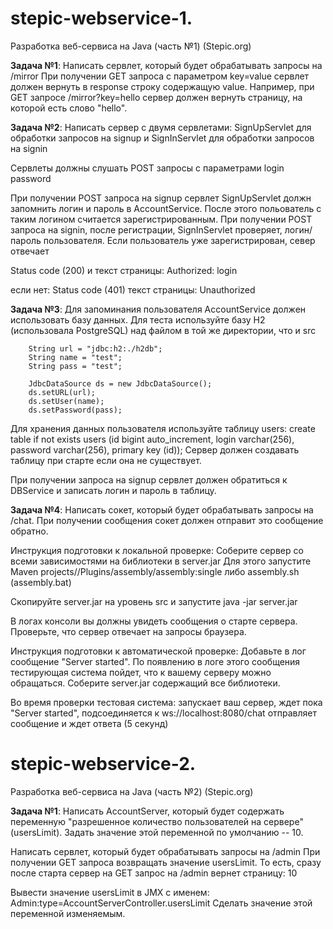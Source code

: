 <h1>stepic-webservice-1.</h1>

Разработка веб-сервиса на Java (часть №1) (Stepic.org)

**Задача №1**: Написать сервлет, который будет обрабатывать запросы на /mirror При получении GET запроса с параметром key=value сервлет должен вернуть в response строку содержащую value. Например, при GET запросе /mirror?key=hello сервер должен вернуть страницу, на которой есть слово "hello".

**Задача №2**: Написать сервер с двумя сервлетами: SignUpServlet для обработки запросов на signup и SignInServlet для обработки запросов на signin

Сервлеты должны слушать POST запросы с параметрами login password

При получении POST запроса на signup сервлет SignUpServlet должн запомнить логин и пароль в AccountService. После этого польователь с таким логином считается зарегистрированным. При получении POST запроса на signin, после регистрации, SignInServlet проверяет, логин/пароль пользователя. Если пользователь уже зарегистрирован, север отвечает

Status code (200) и текст страницы: Authorized: login

если нет: Status code (401) текст страницы: Unauthorized

**Задача №3**: Для запоминания пользователя AccountService должен использовать базу данных. Для теста используйте базу H2 (использовала PostgreSQL) над файлом в той же директории, что и src

        String url = "jdbc:h2:./h2db";
        String name = "test";
        String pass = "test";

        JdbcDataSource ds = new JdbcDataSource();
        ds.setURL(url);
        ds.setUser(name);
        ds.setPassword(pass);
Для хранения данных пользователя используйте таблицу users: create table if not exists users (id bigint auto_increment, login varchar(256), password varchar(256), primary key (id)); Сервер должен создавать таблицу при старте если она не существует.

При получении запроса на signup сервлет должен обратиться к DBService и записать логин и пароль в таблицу.

**Задача №4**: Написать сокет, который будет обрабатывать запросы на /chat.
При получении сообщения сокет должен отправит это сообщение обратно.

Инструкция подготовки к локальной проверке:
Соберите сервер со всеми зависимостями на библиотеки в server.jar
Для этого запустите Maven projects/<Project name>/Plugins/assembly/assembly:single
либо assembly.sh (assembly.bat)

Скопируйте server.jar на уровень src и запустите
java -jar server.jar

В логах консоли вы должны увидеть сообщения о старте сервера.
Проверьте, что сервер отвечает на запросы браузера.

Инструкция подготовки к автоматической проверке:
Добавьте в лог сообщение "Server started". По появлению в логе этого сообщения тестирующая система пойдет, что к вашему серверу можно обращаться.
Соберите server.jar содержащий все библиотеки.

Во время проверки тестовая система:
запускает ваш сервер,
ждет пока "Server started",
подсоединяется к ws://localhost:8080/chat
отправляет сообщение и ждет ответа (5 секунд)

<h1>stepic-webservice-2.</h1>

Разработка веб-сервиса на Java (часть №2) (Stepic.org)

**Задача №1**: Написать AccountServer, который будет содержать переменную "разрешенное количество пользователей на сервере" (usersLimit).
Задать значение этой переменной по умолчанию -- 10.

Написать сервлет, который будет обрабатывать запросы на /admin
При получении GET запроса возвращать значение usersLimit.
То есть, сразу после старта сервер на GET запрос на /admin вернет страницу:
10

Вывести значение usersLimit в JMX с именем:
Admin:type=AccountServerController.usersLimit
Сделать значение этой переменной изменяемым.

